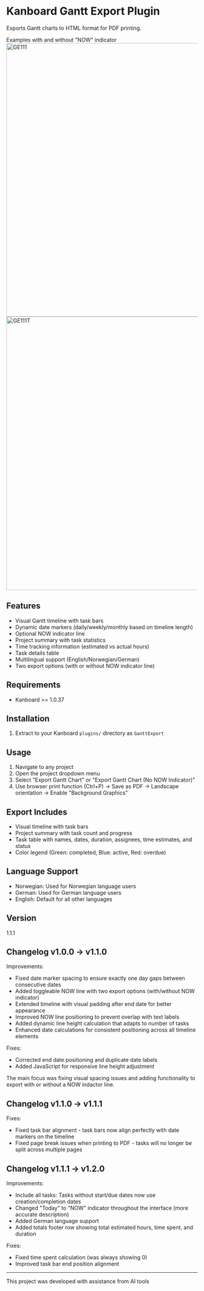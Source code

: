 # Kanboard Gantt Export Plugin

Exports Gantt charts to HTML format for PDF printing.

Examples with and without "NOW" indicator
<img width="1280" height="720" alt="GE111" src="https://github.com/user-attachments/assets/caf3f3c2-e7b0-48b3-9c7d-24b607ffeb3b" />
<img width="1280" height="720" alt="GE111T" src="https://github.com/user-attachments/assets/d48498bd-7f07-44a3-9e1b-c2ed74d0db2f" />



## Features

- Visual Gantt timeline with task bars
- Dynamic date markers (daily/weekly/monthly based on timeline length)
- Optional NOW indicator line
- Project summary with task statistics
- Time tracking information (estimated vs actual hours)
- Task details table
- Multilingual support (English/Norwegian/German)
- Two export options (with or without NOW indicator line)

## Requirements

- Kanboard >= 1.0.37

## Installation

1. Extract to your Kanboard `plugins/` directory as `GanttExport`

## Usage

1. Navigate to any project
2. Open the project dropdown menu
3. Select "Export Gantt Chart" or "Export Gantt Chart (No NOW Indicator)"
4. Use browser print function (Ctrl+P) → Save as PDF → Landscape orientation → Enable "Background Graphics"

## Export Includes

- Visual timeline with task bars
- Project summary with task count and progress
- Task table with names, dates, duration, assignees, time estimates, and status
- Color legend (Green: completed, Blue: active, Red: overdue)

## Language Support

- Norwegian: Used for Norwegian language users
- German: Used for German language users
- English: Default for all other languages

## Version

1.1.1


## Changelog v1.0.0 → v1.1.0

  Improvements:
  - Fixed date marker spacing to ensure exactly one day gaps between consecutive dates
  - Added toggleable NOW line with two export options (with/without NOW indicator)
  - Extended timeline with visual padding after end date for better appearance
  - Improved NOW line positioning to prevent overlap with text labels
  - Added dynamic line height calculation that adapts to number of tasks
  - Enhanced date calculations for consistent positioning across all timeline elements

  Fixes:
  - Corrected end date positioning and duplicate date labels
  - Added JavaScript for responsive line height adjustment

  The main focus was fixing visual spacing issues and adding functionality to export with or without a NOW indactor line.


## Changelog v1.1.0 → v1.1.1

  Fixes:
  - Fixed task bar alignment - task bars now align perfectly with date markers on the timeline
  - Fixed page break issues when printing to PDF - tasks will no longer be split across multiple pages


## Changelog v1.1.1 → v1.2.0

  Improvements:
  - Include all tasks: Tasks without start/due dates now use creation/completion dates
  - Changed "Today" to "NOW" indicator throughout the interface (more accurate description)
  - Added German language support
  - Added totals footer row showing total estimated hours, time spent, and duration

  Fixes:
  - Fixed time spent calculation (was always showing 0)
  - Improved task bar end position alignment


---
  This project was developed with assistance from AI tools
